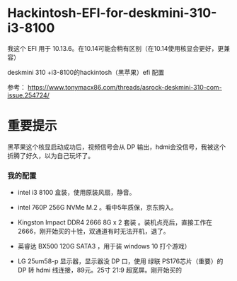 # Hackintosh-EFI-for-deskmini-310-i3-8100

我这个 EFI 用于 10.13.6。在10.14可能会稍有区别（在10.14使用核显会更好，更兼容）

deskmini 310 +i3-8100的hackintosh（黑苹果）efi 配置

参考： https://www.tonymacx86.com/threads/asrock-deskmini-310-com-issue.254724/

# **重要提示**

黑苹果这个核显启动成功后，视频信号会从 DP 输出，hdmi会没信号，我被这个折腾了好久，以为自己玩坏了。



### 我的配置

- intel  i3 8100 盒装，使用原装风扇，静音。

- intel 760P 256G NVMe M.2 。看中5年质保，京东购入。

- Kingston Impact DDR4 2666 8G x 2 套装 。装机点亮后，直接工作在 2666，刚开始买的十铨，双通道有时无法开机，退了。

- 英睿达 BX500  120G SATA3 ，用于装 windows 10 打个游戏）

- LG 25um58-p 显示器，显示器没 DP 口，使用 绿联  PS176芯片（重要）的DP 转 hdmi 线连接，89元。25寸 21:9 超宽屏。刚开始买的
